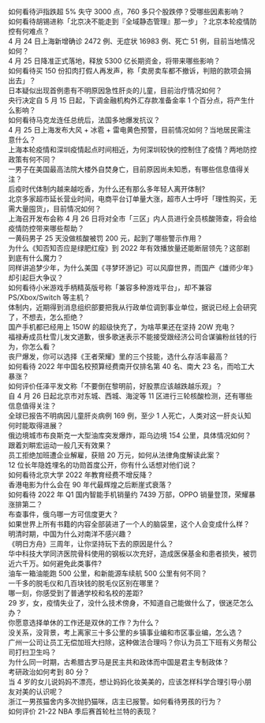 如何看待沪指跌超 5% 失守 3000 点，760 多只个股跌停？受哪些因素影响？  
如何看待胡锡进称「北京决不能走到『全域静态管理』那一步」？北京本轮疫情防控有何难点？  
4 月 24 日上海新增确诊 2472 例、无症状 16983 例、死亡 51 例，目前当地情况如何？  
4 月 25 日降准正式落地，释放 5300 亿长期资金，将带来哪些影响？  
如何看待买 150 份扣肉打假人再发声，称「卖房卖车都不撤诉，判赔的款项会捐出去」？  
日本疑似出现首例患有不明原因急性肝炎的儿童，目前治疗情况如何？  
央行决定自 5 月 15 日起，下调金融机构外汇存款准备金率 1 个百分点，将产生什么影响？  
如何看待马克龙连任总统后，法国多地爆发抗议？  
4 月 25 日上海发布大风 + 冰雹 + 雷电黄色预警，目前情况如何？当地居民需注意什么？  
上海本轮疫情和深圳疫情起点时间相近，为何深圳较快的控制住了疫情？两地防控政策有何不同？  
一男子在美国最高法院大楼外自焚身亡，目前原因尚未知悉，有哪些信息值得关注？  
后疫时代体制内越来越吃香，为什么还有那么多年轻人离开体制?  
北京多家超市延长营业时间，电商平台订单量大涨，超市人士呼吁「理性购买，无需大量囤货」，目前情况如何？  
上海召开发布会称 4 月 26 日将对全市「三区」内人员进行全员核酸筛查，将会给疫情防控带来哪些帮助？  
一黄码男子 25 天没做核酸被罚 200 元，起到了哪些警示作用？  
为什么《知否知否应是绿肥红瘦》到 2022 年有效播放量还能断层领先？这部剧到底有什么魔力？  
同样讲追梦少年，为什么美国《寻梦环游记》可以风靡世界，而国产《雄师少年》却引起巨大争议？  
如何看待小米游戏手柄精英版号称「兼容多种游戏平台」，却不兼容 PS/Xbox/Switch 等主机？  
体制内，近期得到消息组织部要把我从行政单位调到事业单位，据说已经上会研究了，不想去，怎么拒绝？  
国产手机都已经用上 150W 的超级快充了，为啥苹果还在坚持 20W 充电？  
福禄寿成员杜雪儿发文道歉，很多歌迷表示不能接受跟经济公司合谋骗粉丝钱的行为，你怎么看？  
丧尸爆发，你可以选择《王者荣耀》里的三个技能，选什么存活率最高？  
如何看待 2022 年中国名校预算经费南开仅排名第 40 名、南大 23 名，而哈工大暴涨？  
如何评价任泽平发文称「不要倒在黎明前，好股票应该越跌越乐观」？  
自 4 月 26 日起北京市对东城、西城、海淀等 11 区进行三轮核酸检测，还有哪些信息值得关注？  
全球已报告不明病因儿童肝炎病例 169 例，至少 1 人死亡，人类对这一肝炎认知何时能取得进展？  
俄边境城市布良斯克一大型油库突发爆炸，距乌边境 154 公里，具体情况如何？  
跟着刘畊宏运动一般几天有效果？  
员工拒绝加班遭企业解雇，获赔 20 万元，如何从法律角度解读此案？  
12 位长年隐姓埋名的功勋首度公开，你有什么话想对他们说？  
如何看待北京大学 2022 年教育经费不增反降？  
香港电影为什么会在 90 年代最辉煌之后断崖式衰落？  
如何看待 2022 年 Q1 国内智能手机销量约 7439 万部，OPPO 销量登顶，荣耀暴涨排第二？  
布查事件，俄乌哪一方可信度更大？  
如果世界上所有书籍的内容全部装进了一个人的脑袋里，这个人会变成什么样？  
明清时期，中国为什么对南洋不感兴趣？  
《明日方舟》三周年，让你坚持玩下去的原因是什么？  
华中科技大学同济医院骨科使用的钢板以次充好，造成医保基金和患者损失，被罚近六千万。如何避免此类事件?  
油车一箱油能跑 500 公里，和新能源车续航 500 公里有何不同？  
一千多的脱毛仪和几百块钱的脱毛仪区别在哪里？  
哪一刻，你感受到了普通学校和名校的差距?  
29 岁，女，疫情失业了，没什么技术傍身，不知道自己能做什么了，很迷茫怎么办？  
你愿意选择单休的工作还是双休的工作？为什么？  
没关系，没背景，考上离家三十多公里的乡镇事业编和市区事业编，怎么选？  
广州一公司让员工无偿加班大扫除，这种做法合理吗？你认为员工下班有义务帮公司打扫卫生吗？  
为什么同一时期，古希腊古罗马是民主共和政体而中国是君主专制政体？  
考研政治如何考到 80 分？  
当 4 岁的女儿说妈妈不漂亮，想让妈妈化妆美美的，应该怎样科学合理引导小朋友对美的认识呢？  
浙江一男孩猫舍内多次抛扔猫咪，店主已报警。如何看待男孩的行为？  
如何评价 21-22 NBA 季后赛首轮杜兰特的表现？  

